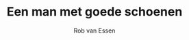 ---
title: "Een man met goede schoenen"
author: "Rob van Essen"
isbn: ""
isbn13: "9789025464127"
rating: "3"
publisher: "Atlas Contact"
pages: "258"
publishYear: "2020"
read: "2020"
goodreads_id: "55351497"
---